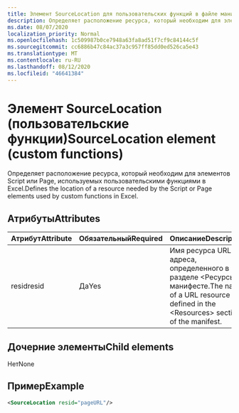 ```yaml
---
title: Элемент SourceLocation для пользовательских функций в файле манифеста
description: Определяет расположение ресурса, который необходим для элементов Script или Page, используемых пользовательскими функциями в Excel.
ms.date: 08/07/2020
localization_priority: Normal
ms.openlocfilehash: 1c509987b0ce7948a63fa8ad51f7cf9c84144c5f
ms.sourcegitcommit: cc6886b47c84ac37a3c957ff85dd0ed526ca5e43
ms.translationtype: MT
ms.contentlocale: ru-RU
ms.lasthandoff: 08/12/2020
ms.locfileid: "46641384"
---
```

# <a name="sourcelocation-element-custom-functions"></a><span data-ttu-id="d95b0-103">Элемент SourceLocation (пользовательские функции)</span><span class="sxs-lookup"><span data-stu-id="d95b0-103">SourceLocation element (custom functions)</span></span>

<span data-ttu-id="d95b0-104">Определяет расположение ресурса, который необходим для элементов Script или Page, используемых пользовательскими функциями в Excel.</span><span class="sxs-lookup"><span data-stu-id="d95b0-104">Defines the location of a resource needed by the Script or Page elements used by custom functions in Excel.</span></span>

## <a name="attributes"></a><span data-ttu-id="d95b0-105">Атрибуты</span><span class="sxs-lookup"><span data-stu-id="d95b0-105">Attributes</span></span>

| <span data-ttu-id="d95b0-106">Атрибут</span><span class="sxs-lookup"><span data-stu-id="d95b0-106">Attribute</span></span> | <span data-ttu-id="d95b0-107">Обязательный</span><span class="sxs-lookup"><span data-stu-id="d95b0-107">Required</span></span> | <span data-ttu-id="d95b0-108">Описание</span><span class="sxs-lookup"><span data-stu-id="d95b0-108">Description</span></span>                                                                          |
|-----------|----------|--------------------------------------------------------------------------------------|
| <span data-ttu-id="d95b0-109">resid</span><span class="sxs-lookup"><span data-stu-id="d95b0-109">resid</span></span>     | <span data-ttu-id="d95b0-110">Да</span><span class="sxs-lookup"><span data-stu-id="d95b0-110">Yes</span></span>      | <span data-ttu-id="d95b0-111">Имя ресурса URL-адреса, определенного в разделе &lt;Ресурсы&gt; в манифесте.</span><span class="sxs-lookup"><span data-stu-id="d95b0-111">The name of a URL resource defined in the &lt;Resources&gt; section of the manifest.</span></span> |

## <a name="child-elements"></a><span data-ttu-id="d95b0-112">Дочерние элементы</span><span class="sxs-lookup"><span data-stu-id="d95b0-112">Child elements</span></span>

<span data-ttu-id="d95b0-113">Нет</span><span class="sxs-lookup"><span data-stu-id="d95b0-113">None</span></span>

## <a name="example"></a><span data-ttu-id="d95b0-114">Пример</span><span class="sxs-lookup"><span data-stu-id="d95b0-114">Example</span></span>

```xml
<SourceLocation resid="pageURL"/>
```

